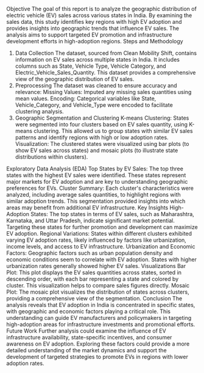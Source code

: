 Objective
The goal of this report is to analyze the geographic distribution of electric vehicle (EV) sales across various states in India. By examining the sales data, this study identifies key regions with high EV adoption and provides insights into geographic trends that influence EV sales. The analysis aims to support targeted EV promotion and infrastructure development efforts in high-adoption regions.
Steps and Methodology
1. Data Collection
The dataset, sourced from Clean Mobility Shift, contains information on EV sales across multiple states in India. It includes columns such as State, Vehicle Type, Vehicle Category, and Electric_Vehicle_Sales_Quantity. This dataset provides a comprehensive view of the geographic distribution of EV sales.
2. Preprocessing
The dataset was cleaned to ensure accuracy and relevance:
Missing Values: Imputed any missing sales quantities using mean values.
Encoding: Categorical variables like State, Vehicle_Category, and Vehicle_Type were encoded to facilitate clustering analysis.
3. Geographic Segmentation and Clustering
K-means Clustering: States were segmented into four clusters based on EV sales quantity, using K-means clustering. This allowed us to group states with similar EV sales patterns and identify regions with high or low adoption rates.
Visualization: The clustered states were visualized using bar plots (to show EV sales across states) and mosaic plots (to illustrate state distributions within clusters).

Exploratory Data Analysis (EDA)
Top States by EV Sales: The top three states with the highest EV sales were identified. These states represent major markets for EV adoption and are key to understanding geographic preferences for EVs.
Cluster Summary: Each cluster's characteristics were analyzed, including average sales quantities, to highlight regions with similar adoption trends. This segmentation provided insights into which areas may benefit from additional EV infrastructure.
Key Insights
High-Adoption States: The top states in terms of EV sales, such as Maharashtra, Karnataka, and Uttar Pradesh, indicate significant market potential. Targeting these states for further promotion and development can maximize EV adoption.
Regional Variations: States within different clusters exhibited varying EV adoption rates, likely influenced by factors like urbanization, income levels, and access to EV infrastructure.
Urbanization and Economic Factors: Geographic factors such as urban population density and economic conditions seem to correlate with EV adoption. States with higher urbanization rates generally showed higher EV sales.
Visualizations
Bar Plot: This plot displays the EV sales quantities across states, sorted in descending order, with each bar representing a state and colored by cluster. This visualization helps to compare sales figures directly.
Mosaic Plot: The mosaic plot visualizes the distribution of states across clusters, providing a comprehensive view of the segmentation.
Conclusion
The analysis reveals that EV adoption in India is concentrated in specific states, with geographic and economic factors playing a critical role. This understanding can guide EV manufacturers and policymakers in targeting high-adoption areas for infrastructure investments and promotional efforts.
Future Work
Further analysis could examine the influence of EV infrastructure availability, state-specific incentives, and consumer awareness on EV adoption. Exploring these factors could provide a more detailed understanding of the market dynamics and support the development of targeted strategies to promote EVs in regions with lower adoption rates.
